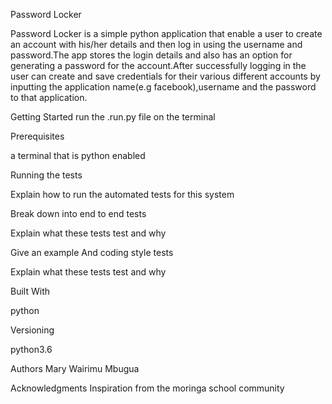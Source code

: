 Password Locker

Password Locker is a simple python application that enable a user to create an account with his/her details and then log in using the username and password.The app stores the login details and also has an option for generating a password for the account.After successfully logging in the user can create and save credentials for their various different accounts by inputting the application name(e.g facebook),username and the password to that application.

Getting Started
run the .run.py file on the terminal

Prerequisites

a terminal that is python enabled


Running the tests

Explain how to run the automated tests for this system

Break down into end to end tests

Explain what these tests test and why

Give an example
And coding style tests

Explain what these tests test and why


Built With

python

Versioning

python3.6

Authors
Mary Wairimu Mbugua


Acknowledgments
Inspiration from the moringa school community
